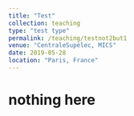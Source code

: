 ```yaml
---
title: "Test"
collection: teaching
type: "test type"
permalink: /teaching/testnot2but1
venue: "CentraleSupélec, MICS"
date: 2019-05-28
location: "Paris, France"
---
```


nothing here
============

